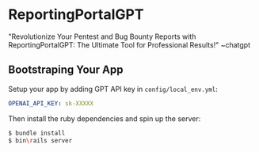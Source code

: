 # ReportingPortalGPT

"Revolutionize Your Pentest and Bug Bounty Reports with ReportingPortalGPT: The Ultimate Tool for Professional Results!" ~chatgpt

## Bootstraping Your App

Setup your app by adding GPT API key in `config/local_env.yml`:
```yml
OPENAI_API_KEY: sk-XXXXX
```

Then install the ruby dependencies and spin up the server:
```sh
$ bundle install
$ bin\rails server
```